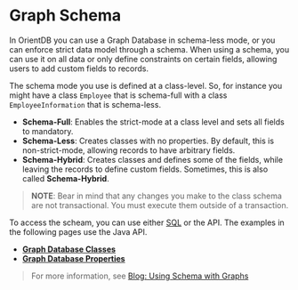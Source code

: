 # Graph Schema

In OrientDB you can use a Graph Database in schema-less mode, or you can enforce strict data model through a schema.  When using a schema, you can use it on all data or only define constraints on certain fields, allowing users to add custom fields to records.

The schema mode you use is defined at a class-level.  So, for instance you might have a class `Employee` that is schema-full with a class `EmployeeInformation` that is schema-less.

- **Schema-Full**: Enables the strict-mode at a class level and sets all fields to mandatory.
- **Schema-Less**: Creates classes with no properties.  By default, this is non-strict-mode, allowing records to have arbitrary fields.
- **Schema-Hybrid**: Creates classes and defines some of the fields, while leaving the records to define custom fields.  Sometimes, this is also called **Schema-Hybrid**.

>**NOTE**: Bear in mind that any changes you make to the class schema are not transactional.  You must execute them outside of a transaction.

To access the scheam, you can use either [SQL](SQL.md#query-the-schema) or the API.  The examples in the following pages use the Java API.

- [**Graph Database Classes**](Graph-Schema-Class.md)
- [**Graph Database Properties**](Graph-Schema-Property.md)

>For more information, see [Blog: Using Schema with Graphs](http://orientechnologies.blogspot.it/2013/08/orientdb-using-schema-with-graphs.html)

